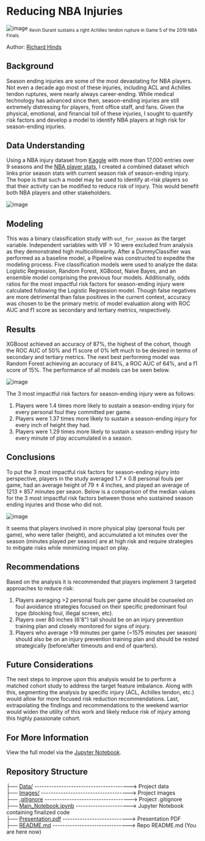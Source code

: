 # Reducing NBA Injuries
![image](https://github.com/RH3421/NBA_RTP/blob/main/Images/KD_Achilles.png)
<sub>Kevin Durant sustains a right Achilles tendon rupture in Game 5 of the 2019 NBA Finals.</sub>

Author: [Richard Hinds](https://github.com/RH3421)

## Background
Season ending injuries are some of the most devastating for NBA players. Not even a decade ago most of these injuries, including ACL and Achilles tendon ruptures, were nearly always career-ending. While medical technology has advanced since then, season-ending injuries are still extremely distressing for players, front office staff, and fans. Given the physical, emotional, and financial toll of these injuries, I sought to quantify risk factors and develop a model to identify NBA players at high risk for season-ending injuries. 

## Data Understanding
Using a NBA injury dataset from [Kaggle](https://www.kaggle.com/datasets/ghopkins/nba-injuries-2010-2018) with more than 17,000 entries over 9 seasons and the [NBA player stats](https://www.nba.com/stats/players/traditional/?sort=PLAYER_NAME&dir=-1&Season=2009-10&SeasonType=Regular%20Season), I created a combined dataset which links prior season stats with current season risk of season-ending injury. The hope is that such a model may be used to identify at-risk players so that their activity can be modified to reduce risk of injury. This would benefit both NBA players and other stakeholders.

![image](https://github.com/RH3421/NBA_RTP/blob/main/Images/Incidence_injury.png)

## Modeling
This was a binary classification study with ```out_for_season``` as the target variable. Independent variables with VIF > 10 were excluded from analysis as they demonstrated high multicollinearity. After a DummyClassifier was performed as a baseline model, a Pipeline was constructed to expedite the modeling process. Five classification models were used to analyze the data: Logistic Regression, Random Forest, XGBoost, Naive Bayes, and an ensemble model comprising the previous four models. Additionally, odds ratios for the most impactful risk factors for season-ending injury were calculated following the Logistic Regression model. Though false negatives are more detrimental than false positives in the current context, accuracy was chosen to be the primary metric of model evaluation along with ROC AUC and f1 score as secondary and tertiary metrics, respectively.

## Results
XGBoost achieved an accuracy of 87%, the highest of the cohort, though the ROC AUC of 50% and f1 score of 0% left much to be desired in terms of secondary and tertiary metrics. The next best performing model was Random Forest achieving an accuracy of 84%, a ROC AUC of 64%, and a f1 score of 15%. The performance of all models can be seen below.

![image](https://github.com/RH3421/NBA_RTP/blob/main/Images/Model_Performance.png) 

The 3 most impactful risk factors for season-ending injury were as follows:

  1. Players were 1.4 times more likely to sustain a season-ending injury for every personal foul they committed per game.
  2. Players were 1.37 times more likely to sustain a season-ending injury for every inch of height they had.
  3. Players were 1.29 times more likely to sustain a season-ending injury for every minute of play accumulated in a season.

## Conclusions 
To put the 3 most impactful risk factors for season-ending injury into perspective, players in the study averaged 1.7 ± 0.8 personal fouls per game, had an average height of 79 ± 4 inches, and played an average of 1213 ± 857 minutes per seaon. Below is a comparison of the median values for the 3 most impactful risk factors between those who sustained season ending injuries and those who did not.

![image](https://github.com/RH3421/NBA_RTP/blob/main/Images/Median_risk_factors.png)

It seems that players involved in more physical play (personal fouls per game), who were taller (height), and accumulated a lot minutes over the season (minutes played per season) are at high risk and require strategies to mitigate risks while minimizing impact on play.
 
## Recommendations

Based on the analysis it is recommended that players implement 3 targeted approaches to reduce risk:

  1. Players averaging >2 personal fouls per game should be counseled on foul avoidance strategies focused on their specific predominant foul type (blocking foul, illegal screen, etc).
  2. Players over 80 inches (6'8") tall should be on an injury prevention training plan and closely monitored for signs of injury.
  3. Players who average >19 minutes per game (~1575 minutes per season) should also be on an injury prevention training plan and should be rested strategically (before/after timeouts and end of quarters).

## Future Considerations
The next steps to improve upon this analysis would be to perform a matched cohort study to address the target feature imbalance. Along with this, segmenting the analysis by specific injury (ACL, Achilles tendon, etc.) would allow for more focused risk reduction recommendations. Last, extrapolating the findings and recommendations to the weekend warrior would widen the utility of this work and likely reduce risk of injury among this highly passionate cohort.

## For More Information
View the full model via the [Jupyter Notebook](https://github.com/RH3421/NBA_RTP/blob/main/Main_Notebook.ipynb).

## Repository Structure
├── [Data/](https://github.com/RH3421/NBA_RTP/tree/main/Data) ---------------------------------------> Project data</br>
├── [Images/](https://github.com/RH3421/NBA_RTP/tree/main/Images) ------------------------------------> Project images</br>
├── [.gitignore](https://github.com/RH3421/NBA_RTP/blob/main/.gitignore) -----------------------------------> Project .gitignore</br>
├── [Main_Notebook.ipynb](https://github.com/RH3421/NBA_RTP/blob/main/Main_Notebook.ipynb) ----------------------> Jupyter Notebook containing finalized code</br>
├── [Presentation.pdf](https://github.com/RH3421/NBA_RTP/blob/main/Presentation.pdf) ---------------------------> Presentation PDF</br>
├── [README.md](https://github.com/RH3421/NBA_RTP/edit/main/README.md) -------------------------------> Repo README.md (You are here now)
